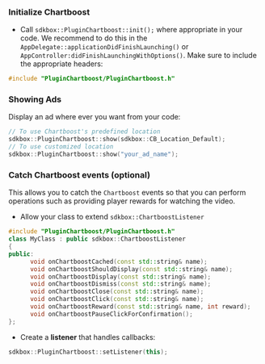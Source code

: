 ### Initialize Chartboost
* Call `sdkbox::PluginChartboost::init();` where appropriate in your code. We
recommend to do this in the `AppDelegate::applicationDidFinishLaunching()` or `AppController:didFinishLaunchingWithOptions()`. Make sure
to include the appropriate headers:
```cpp
#include "PluginChartboost/PluginChartboost.h"
```

### Showing Ads
Display an ad where ever you want from your code:
```cpp
// To use Chartboost's predefined location
sdkbox::PluginChartboost::show(sdkbox::CB_Location_Default);
// To use customized location
sdkbox::PluginChartboost::show("your_ad_name");
```

### Catch Chartboost events (optional)
This allows you to catch the `Chartboost` events so that you can perform operations such as providing player rewards for watching the video.

* Allow your class to extend `sdkbox::ChartboostListener`
```cpp
#include "PluginChartboost/PluginChartboost.h"
class MyClass : public sdkbox::ChartboostListener
{
public:
      void onChartboostCached(const std::string& name);
      void onChartboostShouldDisplay(const std::string& name);
      void onChartboostDisplay(const std::string& name);
      void onChartboostDismiss(const std::string& name);
      void onChartboostClose(const std::string& name);
      void onChartboostClick(const std::string& name);
      void onChartboostReward(const std::string& name, int reward);
      void onChartboostPauseClickForConfirmation();
};
```

* Create a __listener__ that handles callbacks:
```cpp
sdkbox::PluginChartboost::setListener(this);
```
